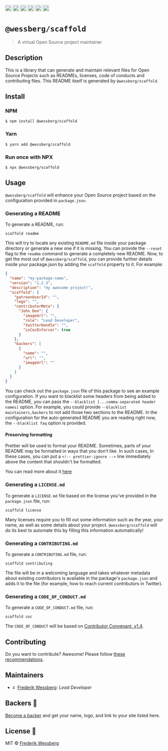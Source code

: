 <a href="https://npmcharts.com/compare/@wessberg/scaffold?minimal=true"><img alt="Downloads per month" src="https://img.shields.io/npm/dm/%40wessberg%2Fscaffold.svg" height="20"></img></a>
<a href="https://david-dm.org/wessberg/scaffold"><img alt="Dependencies" src="https://img.shields.io/david/wessberg/scaffold.svg" height="20"></img></a>
<a href="https://www.npmjs.com/package/@wessberg/scaffold"><img alt="NPM Version" src="https://badge.fury.io/js/%40wessberg%2Fscaffold.svg" height="20"></img></a>
<a href="https://github.com/wessberg/ts-config/graphs/contributors"><img alt="Contributors" src="https://img.shields.io/github/contributors/wessberg%2Fts-config.svg" height="20"></img></a>
<a href="https://opensource.org/licenses/MIT"><img alt="MIT License" src="https://img.shields.io/badge/License-MIT-yellow.svg" height="20"></img></a>
<a href="https://www.patreon.com/bePatron?u=11315442"><img alt="Support on Patreon" src="https://c5.patreon.com/external/logo/become_a_patron_button@2x.png" height="20"></img></a>

# `@wessberg/scaffold`

> A virtual Open Source project maintainer

## Description

This is a library that can generate and maintain relevant files for Open Source Projects such as READMEs, licenses, code of conducts and contributing files.
This README itself is generated by `@wessberg/scaffold`.

## Install

### NPM

```
$ npm install @wessberg/scaffold
```

### Yarn

```
$ yarn add @wessberg/scaffold
```

### Run once with NPX

```
$ npx @wessberg/scaffold
```

## Usage

`@wessberg/scaffold` will enhance your Open Source project based on the configuration provided in `package.json`.

### Generating a README

To generate a README, run:

```
scaffold readme
```

This will try to locate any existing `README.md` file inside your package directory or generate a new one if it is missing.
You can provide the `--reset` flag to the `readme` command to generate a completely new README.
Now, to get the most out of `@wessberg/scaffold`, you can provide further details inside your package.json by adding the `scaffold` property to it.
For example:

```json
{
  "name": "my-package-name",
  "version": "1.2.3",
  "description": "my awesome project!",
  "scaffold": {
    "patreonUserId": "",
    "logo": "",
    "contributorMeta": {
      "John Doe": {
        "imageUrl": "",
        "role": "Lead Developer",
        "twitterHandle": "",
        "isCocEnforcer": true
      }
    },
    "backers": [
      {
        "name": "",
        "url": "",
        "imageUrl": ""
      }
    ]
  }
}
```

You can check out the `package.json` file of this package to see an example configuration.
If you want to blacklist some headers from being added to the README, you can pass the `--blacklist [...comma-separated header names]` option.
For example, you could provide `--blacklist maintainers,backers` to not add those two sections to the README.
In the configuration for the auto-generated README you are reading right now, the `--blacklist faq` option is provided.

#### Preserving formatting

Prettier will be used to format your README. Sometimes, parts of your README may be formatted in ways that you don't like. In such cases,
In these cases, you can put a `<!-- prettier-ignore -->` line immediately above the content that shouldn't be formatted.

You can read more about it [here](https://prettier.io/docs/en/ignore.html) 

### Generating a `LICENSE.md`

To generate a `LICENSE.md` file based on the license you've provided in the `package.json` file, run:

```
scaffold license
```

Many licenses require you to fill out some information such as the year, your name, as well as some details about your project.
`@wessberg/scaffold` will do its best to automate this by filling this information automatically!

### Generating a `CONTRIBUTING.md`

To generate a `CONTRIBUTING.md` file, run:

```
scaffold contributing
```

The file will be in a welcoming language and takes whatever metadata about existing contributors is available in the package's `package.json` and adds it to the file (for example, how to reach current contributors in Twitter).

### Generating a `CODE_OF_CONDUCT.md`

To generate a `CODE_OF_CONDUCT.md` file, run:

```
scaffold coc
```

The `CODE_OF_CONDUCT` will be based on [Contributor Convenant, v1.4](http://contributor-covenant.org/version/1/4/).

## Contributing

Do you want to contribute? Awesome! Please follow [these recommendations](./CONTRIBUTING.md).

## Maintainers

- <a href="https://github.com/wessberg"><img alt="Frederik Wessberg" src="https://avatars2.githubusercontent.com/u/20454213?s=460&v=4" height="11"></img></a> [Frederik Wessberg](https://github.com/wessberg): _Lead Developer_

## Backers 🏅

[Become a backer](https://www.patreon.com/bePatron?u=11315442) and get your name, logo, and link to your site listed here.

## License 📄

MIT © [Frederik Wessberg](https://github.com/wessberg)
